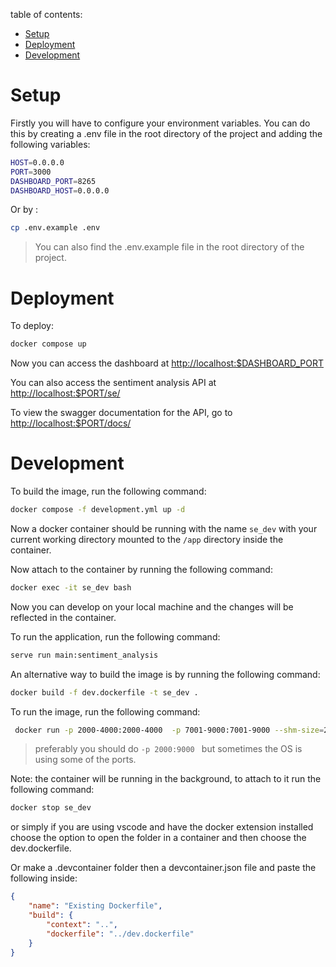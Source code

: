 table of contents:
- [Setup](#setup)
- [Deployment](#deployment)
- [Development](#development)

# Setup

Firstly you will have to configure your environment variables. You can do this by creating a .env file in the root directory of the project and adding the following variables:

```bash
HOST=0.0.0.0
PORT=3000
DASHBOARD_PORT=8265
DASHBOARD_HOST=0.0.0.0
```
Or by :
```bash
cp .env.example .env
```

> You can also find the .env.example file in the root directory of the project.

# Deployment

To deploy:

```bash
docker compose up
```

Now you can access the dashboard at [http://localhost:\$DASHBOARD_PORT](http://127.0.0.1:$DASHBOARD_PORT)

You can also access the sentiment analysis API at [http://localhost:\$PORT/se/](http://127.0.0.1:$PORT/se/)

To view the swagger documentation for the API, go to [http://localhost:\$PORT/docs/](http://127.0.0.1:$PORT/se/docs)


# Development 

To build the image, run the following command:
```bash
docker compose -f development.yml up -d
```
Now a docker container should be running with the name `se_dev` with your current working directory mounted to the `/app` directory inside the container.

Now attach to the container by running the following command:

```bash
docker exec -it se_dev bash
```

Now you can develop on your local machine and the changes will be reflected in the container.

To run the application, run the following command:

```bash
serve run main:sentiment_analysis
```

An alternative way to build the image is by running the following command:

```bash
docker build -f dev.dockerfile -t se_dev .
```

To run the image, run the following command:

```bash
 docker run -p 2000-4000:2000-4000  -p 7001-9000:7001-9000 --shm-size=2.25gb -v $(pwd):/app -it se_dev bash
```
> preferably you should do `-p 2000:9000 ` but sometimes the OS is using some of the ports.

Note: the container will be running in the background, to attach to it run the following command:

```bash
docker stop se_dev
```

or simply if you are using vscode and have the docker extension installed choose the option to open the folder in a container and then choose the dev.dockerfile.

Or make a .devcontainer folder then a devcontainer.json file and paste the following inside:
```json
{
	"name": "Existing Dockerfile",
	"build": {
		"context": "..",
		"dockerfile": "../dev.dockerfile"
	}
}
```
